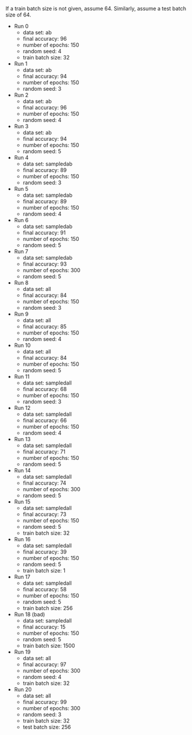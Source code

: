 If a train batch size is not given, assume 64. Similarly, assume a test
batch size of 64.

- Run 0
	+ data set: ab
	+ final accuracy: 96
	+ number of epochs: 150
	+ random seed: 4
	+ train batch size: 32
- Run 1
	+ data set: ab
	+ final accuracy: 94
	+ number of epochs: 150
	+ random seed: 3
- Run 2
	+ data set: ab
	+ final accuracy: 96
	+ number of epochs: 150
	+ random seed: 4
- Run 3
	+ data set: ab
	+ final accuracy: 94
	+ number of epochs: 150
	+ random seed: 5
- Run 4
	+ data set: sampledab
	+ final accuracy: 89
	+ number of epochs: 150
	+ random seed: 3
- Run 5
	+ data set: sampledab
	+ final accuracy: 89
	+ number of epochs: 150
	+ random seed: 4
- Run 6
	+ data set: sampledab
	+ final accuracy: 91
	+ number of epochs: 150
	+ random seed: 5
- Run 7
	+ data set: sampledab
	+ final accuracy: 93
	+ number of epochs: 300
	+ random seed: 5
- Run 8
	+ data set: all
	+ final accuracy: 84
	+ number of epochs: 150
	+ random seed: 3
- Run 9
	+ data set: all
	+ final accuracy: 85
	+ number of epochs: 150
	+ random seed: 4
- Run 10
	+ data set: all
	+ final accuracy: 84
	+ number of epochs: 150
	+ random seed: 5
- Run 11
	+ data set: sampledall
	+ final accuracy: 68
	+ number of epochs: 150
	+ random seed: 3
- Run 12
	+ data set: sampledall
	+ final accuracy: 66
	+ number of epochs: 150
	+ random seed: 4
- Run 13
	+ data set: sampledall
	+ final accuracy: 71
	+ number of epochs: 150
	+ random seed: 5
- Run 14
	+ data set: sampledall
	+ final accuracy: 74
	+ number of epochs: 300
	+ random seed: 5
- Run 15
	+ data set: sampledall
	+ final accuracy: 73
	+ number of epochs: 150
	+ random seed: 5
	+ train batch size: 32
- Run 16
	+ data set: sampledall
	+ final accuracy: 39
	+ number of epochs: 150
	+ random seed: 5
	+ train batch size: 1
- Run 17
	+ data set: sampledall
	+ final accuracy: 58
	+ number of epochs: 150
	+ random seed: 5
	+ train batch size: 256
- Run 18 (bad)
	+ data set: sampledall
	+ final accuracy: 15
	+ number of epochs: 150
	+ random seed: 5
	+ train batch size: 1500
- Run 19
	+ data set: all
	+ final accuracy: 97
	+ number of epochs: 300
	+ random seed: 4
	+ train batch size: 32
- Run 20
	+ data set: all
	+ final accuracy: 99
	+ number of epochs: 300
	+ random seed: 3
	+ train batch size: 32
	+ test batch size: 256